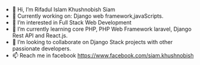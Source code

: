 - 👋 Hi, I’m Rifadul Islam Khushnobish Siam
- 🔭 Currently working on: Django web framework,javaScripts.
- 👀 I’m interested in Full Stack Web Development
- 🌱 I’m currently learning core PHP, PHP Web Framework laravel, Django Rest API and React.js.
- 💞️ I’m looking to collaborate on Django Stack projects with other passionate developers.
- 📫 Reach me in facebook https://www.facebook.com/siam.khushnobish
<!---
rifadul/rifadul is a ✨ special ✨ repository because its `README.md` (this file) appears on your GitHub profile.
You can click the Preview link to take a look at your changes.
--->
